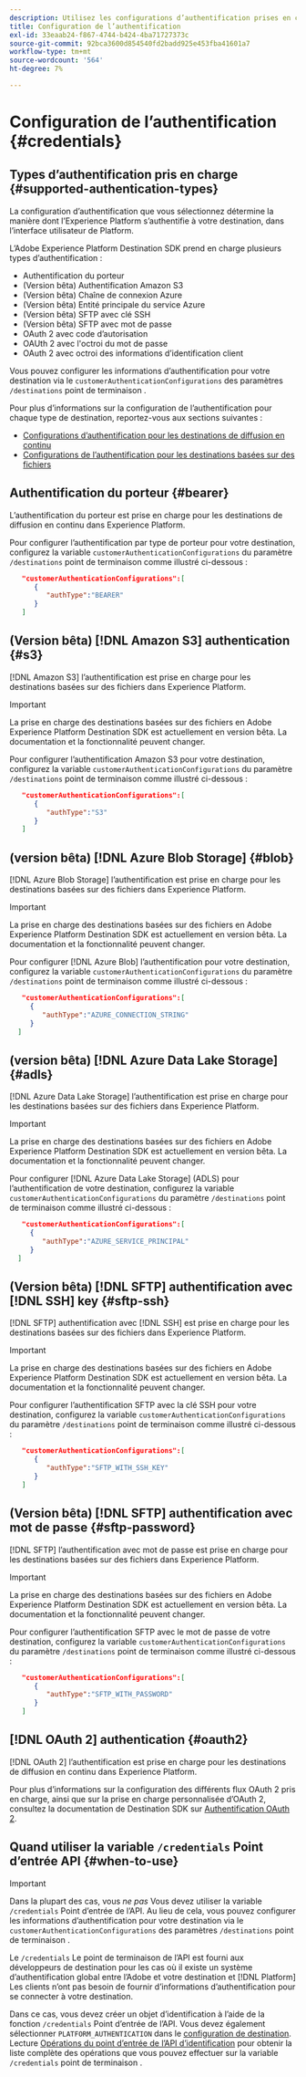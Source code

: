 ```yaml
---
description: Utilisez les configurations d’authentification prises en charge en Adobe Experience Platform Destination SDK pour authentifier les utilisateurs et activer les données vers votre point de terminaison de destination.
title: Configuration de l’authentification
exl-id: 33eaab24-f867-4744-b424-4ba71727373c
source-git-commit: 92bca3600d854540fd2badd925e453fba41601a7
workflow-type: tm+mt
source-wordcount: '564'
ht-degree: 7%

---
```


# Configuration de l’authentification {#credentials}

## Types d’authentification pris en charge {#supported-authentication-types}

La configuration d’authentification que vous sélectionnez détermine la manière dont l’Experience Platform s’authentifie à votre destination, dans l’interface utilisateur de Platform.

L’Adobe Experience Platform Destination SDK prend en charge plusieurs types d’authentification :

* Authentification du porteur
* (Version bêta) Authentification Amazon S3
* (Version bêta) Chaîne de connexion Azure
* (Version bêta) Entité principale du service Azure
* (Version bêta) SFTP avec clé SSH
* (Version bêta) SFTP avec mot de passe
* OAuth 2 avec code d’autorisation
* OAUth 2 avec l&#39;octroi du mot de passe
* OAuth 2 avec octroi des informations d’identification client

Vous pouvez configurer les informations d’authentification pour votre destination via le `customerAuthenticationConfigurations` des paramètres `/destinations` point de terminaison .

Pour plus d’informations sur la configuration de l’authentification pour chaque type de destination, reportez-vous aux sections suivantes :

* [Configurations d’authentification pour les destinations de diffusion en continu](destination-configuration.md#customer-authentication-configurations)
* [Configurations de l’authentification pour les destinations basées sur des fichiers](file-based-destination-configuration.md#customer-authentication-configurations)

## Authentification du porteur {#bearer}

L’authentification du porteur est prise en charge pour les destinations de diffusion en continu dans Experience Platform.

Pour configurer l’authentification par type de porteur pour votre destination, configurez la variable `customerAuthenticationConfigurations` du paramètre `/destinations` point de terminaison comme illustré ci-dessous :

```json
   "customerAuthenticationConfigurations":[
      {
         "authType":"BEARER"
      }
   ]
```

## (Version bêta) [!DNL Amazon S3] authentication {#s3}

[!DNL Amazon S3] l’authentification est prise en charge pour les destinations basées sur des fichiers dans Experience Platform.

>[!IMPORTANT]
>
>La prise en charge des destinations basées sur des fichiers en Adobe Experience Platform Destination SDK est actuellement en version bêta. La documentation et la fonctionnalité peuvent changer.

Pour configurer l’authentification Amazon S3 pour votre destination, configurez la variable `customerAuthenticationConfigurations` du paramètre `/destinations` point de terminaison comme illustré ci-dessous :

```json
   "customerAuthenticationConfigurations":[
      {
         "authType":"S3"
      }
   ]
```

## (version bêta) [!DNL Azure Blob Storage] {#blob}

[!DNL Azure Blob Storage] l’authentification est prise en charge pour les destinations basées sur des fichiers dans Experience Platform.

>[!IMPORTANT]
>
>La prise en charge des destinations basées sur des fichiers en Adobe Experience Platform Destination SDK est actuellement en version bêta. La documentation et la fonctionnalité peuvent changer.

Pour configurer [!DNL Azure Blob] l’authentification pour votre destination, configurez la variable `customerAuthenticationConfigurations` du paramètre `/destinations` point de terminaison comme illustré ci-dessous :

```json
   "customerAuthenticationConfigurations":[
     {
        "authType":"AZURE_CONNECTION_STRING"
     }
  ]
```

## (version bêta) [!DNL Azure Data Lake Storage] {#adls}

[!DNL Azure Data Lake Storage] l’authentification est prise en charge pour les destinations basées sur des fichiers dans Experience Platform.

>[!IMPORTANT]
>
>La prise en charge des destinations basées sur des fichiers en Adobe Experience Platform Destination SDK est actuellement en version bêta. La documentation et la fonctionnalité peuvent changer.

Pour configurer [!DNL Azure Data Lake Storage] (ADLS) pour l’authentification de votre destination, configurez la variable `customerAuthenticationConfigurations` du paramètre `/destinations` point de terminaison comme illustré ci-dessous :

```json
   "customerAuthenticationConfigurations":[
     {
        "authType":"AZURE_SERVICE_PRINCIPAL"
     }
  ]
```

## (Version bêta) [!DNL SFTP] authentification avec [!DNL SSH] key {#sftp-ssh}

[!DNL SFTP] authentification avec [!DNL SSH] est prise en charge pour les destinations basées sur des fichiers dans Experience Platform.

>[!IMPORTANT]
>
>La prise en charge des destinations basées sur des fichiers en Adobe Experience Platform Destination SDK est actuellement en version bêta. La documentation et la fonctionnalité peuvent changer.

Pour configurer l’authentification SFTP avec la clé SSH pour votre destination, configurez la variable `customerAuthenticationConfigurations` du paramètre `/destinations` point de terminaison comme illustré ci-dessous :

```json
   "customerAuthenticationConfigurations":[
      {
         "authType":"SFTP_WITH_SSH_KEY"
      }
   ]
```

## (Version bêta) [!DNL SFTP] authentification avec mot de passe {#sftp-password}

[!DNL SFTP] l’authentification avec mot de passe est prise en charge pour les destinations basées sur des fichiers dans Experience Platform.

>[!IMPORTANT]
>
>La prise en charge des destinations basées sur des fichiers en Adobe Experience Platform Destination SDK est actuellement en version bêta. La documentation et la fonctionnalité peuvent changer.

Pour configurer l’authentification SFTP avec le mot de passe de votre destination, configurez la variable `customerAuthenticationConfigurations` du paramètre `/destinations` point de terminaison comme illustré ci-dessous :

```json
   "customerAuthenticationConfigurations":[
      {
         "authType":"SFTP_WITH_PASSWORD"
      }
   ]
```

## [!DNL OAuth 2] authentication {#oauth2}

[!DNL OAuth 2] l’authentification est prise en charge pour les destinations de diffusion en continu dans Experience Platform.

Pour plus d’informations sur la configuration des différents flux OAuth 2 pris en charge, ainsi que sur la prise en charge personnalisée d’OAuth 2, consultez la documentation de Destination SDK sur [Authentification OAuth 2](./oauth2-authentication.md).


## Quand utiliser la variable `/credentials` Point d’entrée API {#when-to-use}

>[!IMPORTANT]
>
>Dans la plupart des cas, vous *ne pas* Vous devez utiliser la variable `/credentials` Point d’entrée de l’API. Au lieu de cela, vous pouvez configurer les informations d’authentification pour votre destination via le `customerAuthenticationConfigurations` des paramètres `/destinations` point de terminaison .

Le `/credentials` Le point de terminaison de l’API est fourni aux développeurs de destination pour les cas où il existe un système d’authentification global entre l’Adobe et votre destination et [!DNL Platform] Les clients n’ont pas besoin de fournir d’informations d’authentification pour se connecter à votre destination.

Dans ce cas, vous devez créer un objet d’identification à l’aide de la fonction `/credentials` Point d’entrée de l’API. Vous devez également sélectionner `PLATFORM_AUTHENTICATION` dans le [configuration de destination](./destination-configuration.md#destination-delivery). Lecture [Opérations du point d’entrée de l’API d’identification](./credentials-configuration-api.md) pour obtenir la liste complète des opérations que vous pouvez effectuer sur la variable `/credentials` point de terminaison .
